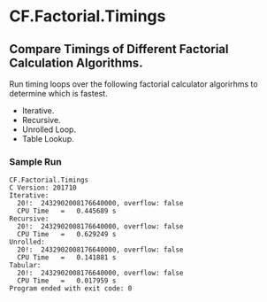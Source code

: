 # CF.Factorial.Timings

## Compare Timings of Different Factorial Calculation Algorithms.

Run timing loops over the following factorial calculator algorirhms to determine which is fastest.

- Iterative.
- Recursive.
- Unrolled Loop.
- Table Lookup.

### Sample Run

```
CF.Factorial.Timings
C Version: 201710
Iterative:
  20!:  2432902008176640000, overflow: false
  CPU Time   =   0.445689 s
Recursive:
  20!:  2432902008176640000, overflow: false
  CPU Time   =   0.629249 s
Unrolled:
  20!:  2432902008176640000, overflow: false
  CPU Time   =   0.141881 s
Tabular:
  20!:  2432902008176640000, overflow: false
  CPU Time   =   0.017959 s
Program ended with exit code: 0
```
